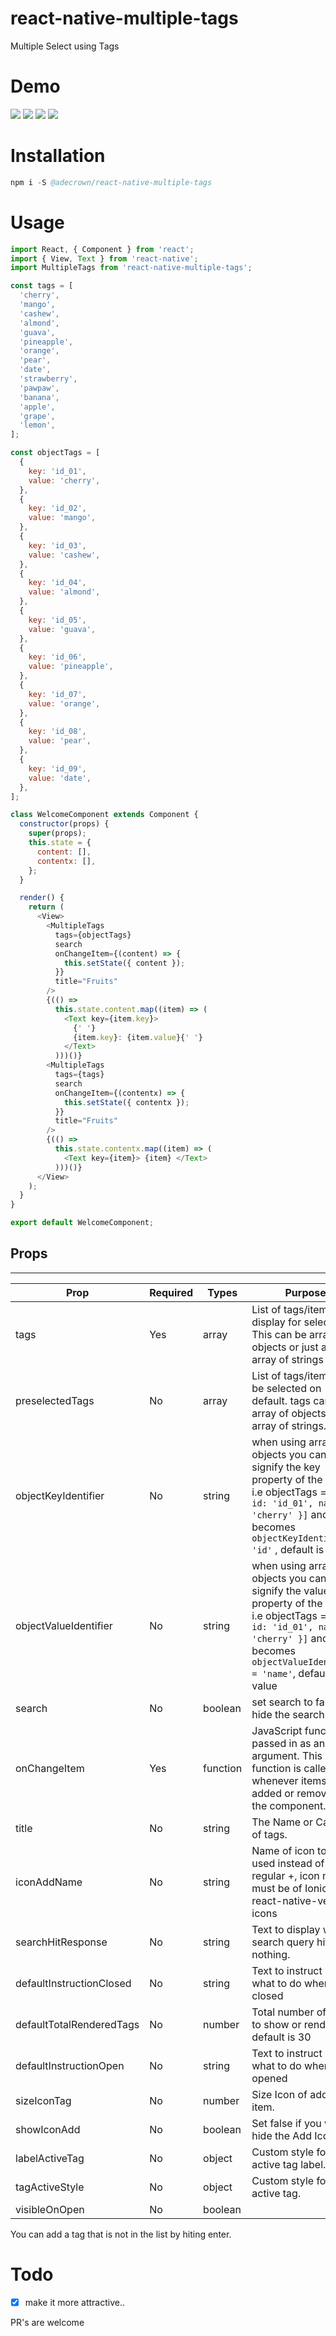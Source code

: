 # react-native-multiple-tags

Multiple Select using Tags

# Demo

 <img src="img/img-2.png" />
 <img src="img/gif_1.gif" /> 
 <img src="img/gif_2.gif" />
 <img src="img/img-1.png" />

# Installation

```s
npm i -S @adecrown/react-native-multiple-tags
```

# Usage

```js
import React, { Component } from 'react';
import { View, Text } from 'react-native';
import MultipleTags from 'react-native-multiple-tags';

const tags = [
  'cherry',
  'mango',
  'cashew',
  'almond',
  'guava',
  'pineapple',
  'orange',
  'pear',
  'date',
  'strawberry',
  'pawpaw',
  'banana',
  'apple',
  'grape',
  'lemon',
];

const objectTags = [
  {
    key: 'id_01',
    value: 'cherry',
  },
  {
    key: 'id_02',
    value: 'mango',
  },
  {
    key: 'id_03',
    value: 'cashew',
  },
  {
    key: 'id_04',
    value: 'almond',
  },
  {
    key: 'id_05',
    value: 'guava',
  },
  {
    key: 'id_06',
    value: 'pineapple',
  },
  {
    key: 'id_07',
    value: 'orange',
  },
  {
    key: 'id_08',
    value: 'pear',
  },
  {
    key: 'id_09',
    value: 'date',
  },
];

class WelcomeComponent extends Component {
  constructor(props) {
    super(props);
    this.state = {
      content: [],
      contentx: [],
    };
  }

  render() {
    return (
      <View>
        <MultipleTags
          tags={objectTags}
          search
          onChangeItem={(content) => {
            this.setState({ content });
          }}
          title="Fruits"
        />
        {(() =>
          this.state.content.map((item) => (
            <Text key={item.key}>
              {' '}
              {item.key}: {item.value}{' '}
            </Text>
          )))()}
        <MultipleTags
          tags={tags}
          search
          onChangeItem={(contentx) => {
            this.setState({ contentx });
          }}
          title="Fruits"
        />
        {(() =>
          this.state.contentx.map((item) => (
            <Text key={item}> {item} </Text>
          )))()}
      </View>
    );
  }
}

export default WelcomeComponent;
```

## Props

---

| Prop                     | Required | Types    | Purpose                                                                                                                                                                                               |
| ------------------------ | -------- | -------- | ----------------------------------------------------------------------------------------------------------------------------------------------------------------------------------------------------- |
| tags                     | Yes      | array    | List of tags/items to display for selection. This can be array of objects or just an array of strings                                                                                                 |
| preselectedTags          | No       | array    | List of tags/items to be selected on default. tags can be array of objects or array of strings.                                                                                                       |
| objectKeyIdentifier      | No       | string   | when using array of objects you can signify the key property of the object i.e objectTags = `[{ id: 'id_01', name: 'cherry' }]` and that becomes `objectKeyIdentifier = 'id'` , default is key        |
| objectValueIdentifier    | No       | string   | when using array of objects you can signify the value property of the object i.e objectTags = `[{ id: 'id_01', name: 'cherry' }]` and that becomes `objectValueIdentifier = 'name'`, default is value |
| search                   | No       | boolean  | set search to false to hide the search bar.                                                                                                                                                           |
| onChangeItem             | Yes      | function | JavaScript function passed in as an argument. This function is called whenever items are added or removed in the component.                                                                           |
| title                    | No       | string   | The Name or Category of tags.                                                                                                                                                                         |
| iconAddName              | No       | string   | Name of icon to be used instead of the regular +, icon name must be of Ionicons in react-native-vector-icons                                                                                          |
| searchHitResponse        | No       | string   | Text to display when search query hits nothing.                                                                                                                                                       |
| defaultInstructionClosed | No       | string   | Text to instruct users what to do when closed                                                                                                                                                         |
| defaultTotalRenderedTags | No       | number   | Total number of tags to show or render, default is 30                                                                                                                                                 |
| defaultInstructionOpen   | No       | string   | Text to instruct users what to do when opened                                                                                                                                                         |
| sizeIconTag              | No       | number   | Size Icon of add (plus) item.                                                                                                                                                                         |
| showIconAdd              | No       | boolean  | Set false if you want hide the Add Icon.                                                                                                                                                              |
| labelActiveTag           | No       | object   | Custom style for active tag label.                                                                                                                                                                    |
| tagActiveStyle           | No       | object   | Custom style for active tag.                                                                                                                                                                          |
| visibleOnOpen            | No       | boolean  |

You can add a tag that is not in the list by hiting enter.

# Todo

- [x] make it more attractive..

PR's are welcome
